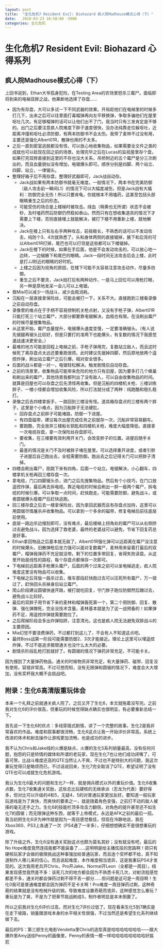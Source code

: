 ```yaml
---
layout: post
title:  "生化危机7 Resident Evil: Biohazard 疯人院Madhouse模式心得（下）"
date:   2018-03-23 10:58:00 -5000
categories: 生化危机
---
```


# 生化危机7 Resident Evil: Biohazard 心得系列

## 疯人院Madhouse模式心得（下）

上回书说到，Ethan大爷孤身犯险，在Testing Area的农场里怒杀三霉尸。面临即将到来的电梯双胖之战，他果断地选择了存盘……

- 因为有存盘，大可以多试一下不同武器的效果。开局趁他们在电梯里的时候多打几下，出来之后可以往里面打毒榴弹再向左平移换弹，争取多骗他们在屋里呕吐几次。有足够榴弹的话可以让他们出不了门，我当时只有三发肯定是不够的。出门之后要注意疯人院难度下胖子速度很快，没办法纯靠走位躲呕吐，近距离冲撞和呕吐必须防御，有两本防御书不会太伤。我带了麦林不过没有用，主要还是强化Albert01R，散弹也用的不太多。
- 之后一直到密室逃脱都没有怪，可以放心地收集物品，如果需要全文件之类的成就也可以趁现在回之前的场景。处理完毕之后在Lucas的监视屋里存个盘，如果打完双胖直接到这里的不存也没大关系，吊桥附近的五个霉尸是分三次刷出的，而且血量貌似没有增加，电锯爆头即可。顺序分别是四脚、两个站立、四脚、站立，一律锯头。
- 整理好箱子后不用存盘，整理好武器即可，Jack战自动存。
  - Jack战如果有两本防御书就毫无难度。一般情况下，两本书在完美防御（敌人攻击前一瞬间L1）的情况下可以大幅度减伤，但是Jack战有大福利：防御完全无伤！所以只要肯龟，你就根本不用嗑药，这甚至包括头部眼睛重生之后的形态。
  - 可能受伤的场合是上楼梯时被攻击。绿血（稍黄也无所谓）状态不会被秒，及时嗑药然后防御仍然稳如泰山。然而只有在想收集道具的情况下才需要上下楼，否则直接楼上就能解决，被打下楼不用重新上楼，就地解决。
  - Jack在楼上只有左右手两种攻击，前摇极长，不熟悉的话可以不发动攻击，纯防个3、4次就熟悉了。头和身体两侧的直接锯掉，腋下和后背的可以Albert01R打掉，尾巴也可以打但是这些都可以下楼锯掉。
  - Jack在楼下的时候，如果在手后面，他是不会发动攻击的，可以放心地一边转，一边锯腋下和尾巴的眼睛。Jack一段时间无法攻击后会上楼，此时是打JJ附近的眼睛的好时机。
  - 上楼之后因为视角的原因，在楼下可能不太容易注意攻击动作，尽量多防御。
  - 重生之后不要贪，Jack拍打后有两种动作，一是马上回位可以用枪打眼，另一种是原地发呆一会儿可以上电锯。
- 救Mia可以减少一场战斗，减少血瓶消耗。
- 沉船在一层直接拿保险丝，可能会被打一下，关系不大。直接跑到三楼看录像之前自动存盘。
- 录像里的难点在于手柄不容易控制机关枪点射，又没有手枪子弹，Albert01R只能打死三个站立霉尸，大部分都要靠电锯解决，血瓶也有限。在没刷出霉尸的时候尽量搜集物品。
- 从这里开始，霉尸血量提升，电锯爆头速度变慢，一定要准确锯头。（有人说先锯腿再锯头比较好，但是只要打的准两下也能爆头，有复数的情况下我感觉速战速决更安全。）
- 最难的地方可能是回程上电梯之前，手枪子弹用完，复数站立敌人，而且这时候死了离存盘点太远还要重跑很烦。此时建议先锯掉四脚，然后原地放两个遥控炸弹，刷出站立霉尸之后引爆，相对安全很多。
- 后面的战斗都是一对一，电锯轻松解决。触发剧情后自动存盘。
- 之前的场景里，收集物品可能带来危险的地方只有旧屋，因为要多打几个蜂巢和刷出来的霉尸，其他场景我都列出了没有敌人，可以自由收集物品的时间。就算是旧屋也可以存盘之后先清怪再收集。但是沉船的四楼机关枪、三楼训练胖子、一楼小怪都会增加收集风险，所以打法就分成了两种：纯跑酷和稳扎稳打。
- 录像之后去四楼拿扳手，一路回到三楼没有怪。道具箱存盘点的三楼有两个胖子，这里是个小难点，因为沉船胖子无法硬肛。
  - 回存盘点之前胖子可能堵路，防御一下进屋。
  - 有四盘磁带，建议每次出屋完成任务之前就存一次，沉船非常容易翻车。
  - 要跑酷，完全放弃三楼船长钥匙和四楼机关枪，难度大幅度降低。直接拿一次电缆存盘，拿一次保险丝存盘即可。
  - 要收集，在三楼要有效利用开关门，会改变胖子的位置。进屋后随手关门。
  - 最差的情况是关门不及时被胖子堵在屋里。可以选择重开进度，或者引胖子进屋后自己跑出去，全程需要防御。跑出去之后记得关门可以把胖子清掉。
- 四楼会刷出霉尸，刚跳下来有四角，后面一个站立。电锯解决，小心翻车，四楼拿机关枪再回三楼存盘一次。
- 拿电缆，门口四脚锯头杀，进门之后先搜集物品。然后有个小技巧，在门口放遥控炸弹，最后再去拆电缆。靠近电缆的时候会刷出一胖一瘦两个霉尸，拆电缆的时候引爆，可以争取一点时间，赶快跑走。可能需要防御，避免战斗，或者圆锯爆头瘦霉尸后赶快逃跑。
- 回三楼存盘之后去一楼拿保险丝，因为拿回武器而且有存盘点加持，这里可以用圆锯尽情屠杀并收集物品。可以拿到一个多余的磁带，修复电梯后前往底层前使用。
- 底层一路边杀边搜刮即可，没有难点，最后楼梯上拐角处的霉尸可以从右侧挤过去避免战斗。因为选择了救老婆，最终的老婆战可以避免，节省下回复药总是好事。
- Ethan拿回物品之后基本就无敌了。Albert01R强化弹可以远距离在霉尸没注意的时候爆头，旧散弹枪后坐力强可以面对复数霉尸，麦林用来留着打最后的双霉尸，榴弹我弹药不充足就没带。剩下的位置多带回复，省得失败读盘。从这里开始是线性的路程，每个存盘点都保存一次即可。
- 下电梯前远距离手枪爆头霉尸，后面的两个过来之前可以坐电梯逃走，疯人院难度这里没有物品可以收集。
- 下电梯之后背版一路杀过去，推车那段赶快跑过去可以压死所有霉尸，万一错过了，赶快回头杀掉身后站立霉尸。
- 爬山阶段建议圆锯快速开路，被打就吃回复，守门胖子跑位防御然后蹭过去，避免战斗比较好。
- 最后的双胖子用节省下来的麦林和榴弹轰死第一个，第二个用防御、回复、散弹、强化弹蹭死，完全没技术含量。麦林基本就是为了这一战预备的！如果弹药不足，用遥控炸弹就需要跑位了。
- 之后爬梯阶段会多出炸弹陷阱，注意清光。这也是疯人院无法避免双胖战斗的主要原因。
- Mia幻觉不要浪费弹药，不过都打到这儿了，不会有人不知道这点吧。
- 最终Boss战第一阶段可能需要防御2、3次才能接近。理论上这里可以埋遥控炸弹，不过不是追求极限通关也没什么太大的必要。
- 剧情杀阶段乱枪打脸就好了。有圆锯的情况下弹药非常充足，不可能卡关。

因为搜刮了大量弹药物品，通关的时候物资非常充足，有大量弹药、磁带、回复没有使用，容错非常高。不过可想而知，没有无限弹和圆锯的情况下，难度会大大增加，没有奖杯我大概不会挑战吧。

## 附录：生化6高清版重玩体会

本来一个礼拜之前就通关疯人院了。之后又开了生化6，本文就拖着没写完。之前我对生化6的评价很高，但重玩的时候觉得缺点确实也很明显，有必要重新总结一下。

首先说一下生化6的优点：多线穿插式剧情，讲了一个完整的故事。生化2是我非常喜欢的作品，难度和叙事都很流畅，生化6这点让我一开始评价非常高。系统上改进的体术和射击操作让游戏更加流畅，也是成功的进步。

我不认为Chris和Jake线的火爆是缺点，火爆的生化5系列销量最高，没有任何问题，抱怨的只是矫情的媒体和所谓的老玩家，现在生化7也让他们成功闭嘴了，可喜可贺。比战斗难度还高的QTE当然让人不爽，不过也不是特别大的问题，我这次重玩觉得只是略烦而已。不过话说回来，生化7完全取消了QTE，希望证明了没有QTE也可以成就生化危机游戏。

我认为生化6最大的问题和生化7一样，就是佣兵模式以外的重玩价值。生化6收集点数，生化7收集通关奖励，这些总比玩硬核的无继承派（忍龙为代表）要好得多，但对比可以升级的4和5，无疑4、5的对普通玩家更加友好。要知道一般玩家玩游戏是为了爽快，而爽快的要素之一，就是随着角色变强，之前打不动的敌人被揍的毫无还手之力。生化6的技能栏顶多攻击力翻倍，对角色的提升甚至还不如生化7的圆锯；而无限弹这种东西，就等于上帝模式，永远是AFK之前的最后一招。我当初把生化6评为神作就是因为一周目感觉极佳，但现在冷静地说，我在Xbox360、PS3上各通了一次（PS4通了一半多），仔细想想确实不是很想重玩的游戏。

除了升级之外，生化6没有通关奖励这点也颇为莫名其妙；没有就没有吧，最后的No Hope难度竟然连技能都不能装备了……这明明是给主播炫技的思路啊！把只有硬核玩家才会做的极限挑战这种事强加给普通玩家，而且连个奖杯都不给，真不知道制作人哪儿来的信心。而且说起难度，本作难度相当诡异，这是我重玩PS4才发现的。这次我用老兵开Chris，Pro开Jake，Normal开Leon（全都是一周目），结果发现感觉竟然差不多：该死几次的地方都会因为不熟悉卡死几次，对射流程感觉都差不多，通关时都会弹药过剩不得不丢一部分……但问题是这可是一周目啊！生化0我可是普通难度都会因为弹药不足卡关啊！Pro难度一周目弹药过剩，这种奇葩的结果就是没有枪械升级的锅，导致难度设置奇葩而诡异，这种感觉怎么重玩？重玩是为了爽，不是为了把章节挑战刷成S，制作者明显是本末倒置了。

所以之前我对生化6评价过高，而对生化7评价过低了。现在看来生化5到7确实是在走下坡路，销量跟游戏本身的水平相关性很强，不过当然还是希望生化系列继续做下去。

最后的PS：第三部生化电影Vendetta里Chris的造型真是哈哈哈哈哈哈哈——跟大爆炸里Amy送给Penny的画像里，Penny的表情一模一样哈哈哈哈哈哈哈哈好尴尬